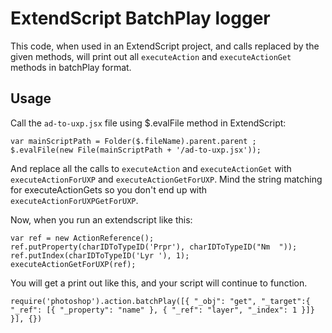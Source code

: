 # ExtendScript BatchPlay logger

This code, when used in an ExtendScript project, and calls replaced by the given methods, will print out all `executeAction` and `executeActionGet` methods in batchPlay format.

## Usage

Call the `ad-to-uxp.jsx` file using $.evalFile method in ExtendScript:

```
var mainScriptPath = Folder($.fileName).parent.parent ; 
$.evalFile(new File(mainScriptPath + '/ad-to-uxp.jsx'));
```

And replace all the calls to `executeAction` and `executeActionGet` with `executeActionForUXP` and `executeActionGetForUXP`. Mind the string matching for executeActionGets so you don't end up with `executeActionForUXPGetForUXP`.

Now, when you run an extendscript like this:

```
var ref = new ActionReference();
ref.putProperty(charIDToTypeID('Prpr'), charIDToTypeID("Nm  "));
ref.putIndex(charIDToTypeID('Lyr '), 1);
executeActionGetForUXP(ref);    
```

You will get a print out like this, and your script will continue to function.

```
require('photoshop').action.batchPlay([{ "_obj": "get", "_target":{ "_ref": [{ "_property": "name" }, { "_ref": "layer", "_index": 1 }]} }], {})
```